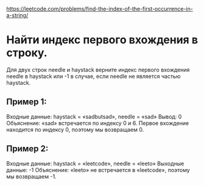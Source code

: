 https://leetcode.com/problems/find-the-index-of-the-first-occurrence-in-a-string/
# Найти индекс первого вхождения в строку.
Для двух строк needle и haystack верните индекс первого вхождения needle в haystack или -1 в случае, если needle не является частью haystack.

## Пример 1:
Входные данные: haystack = «sadbutsad», needle = «sad»
Вывод: 0
Объяснение: «sad» встречается по индексу 0 и 6.
Первое вхождение находится по индексу 0, поэтому мы возвращаем 0.

## Пример 2:
Входные данные: haystack = «leetcode», needle = «leeto»
Выходные данные: -1
Объяснение: «leeto» не встречается в «leetcode», поэтому мы возвращаем -1.
